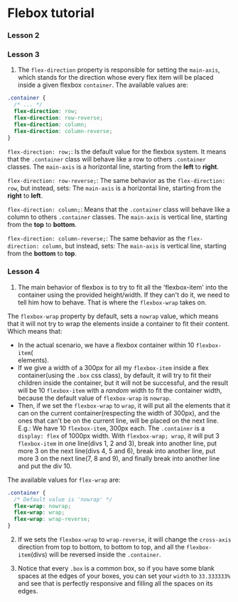 # Flebox tutorial

### Lesson 2
<!-- 1. Todo `<div>` quando nasce, nasce com `display: block;`. -->
<!-- 2.   -->

### Lesson 3
1. The `flex-direction` property is responsible for setting the `main-axis`, which stands for the direction whose every flex item will be placed inside a given flexbox `container`.
The available values are:
```css
.container {
  /* ... */
  flex-direction: row;
  flex-direction: row-reverse;
  flex-direction: column;
  flex-direction: column-reverse;
}
```

`flex-direction: row;`: Is the default value for the flexbox system.
It means that the `.container` class will behave like a row to others `.container` classes.
The `main-axis` is a horizontal line, starting from the **left** to **right**.
<!-- The `cross axis` is a vertical line, starting from the top to bottom. -->

`flex-direction: row-reverse;`: The same behavior as the `flex-direction: row`, but instead, sets:
The `main-axis` is a horizontal line, starting from the **right** to **left**.
<!-- The `cross axis` remains the same, a vertical line starting from the top to bottom. -->

`flex-direction: column;`: Means that the `.container` class will behave like a column to others `.container` classes.
The `main-axis` is vertical line, starting from the **top** to **bottom**.
<!-- The `cross axis` is a horizontal line, starting from left to right. -->

`flex-direction: column-reverse;`: The same behavior as the `flex-direction: column`, but instead, sets:
The `main-axis` is vertical line, starting from the **bottom** to **top**.
<!-- The `cross axis` remains the same, a horizontal starting from the left to right. -->

### Lesson 4
1. The main behavior of flexbox is to try to fit all the 'flexbox-item' into the container using the provided height/width.
If they can't do it, we need to tell him how to behave.
That is where the `flexbox-wrap` takes on.

The `flexbox-wrap` property by default, sets a `nowrap` value, which means that it will not try to wrap the elements inside a container to fit their content.
Which means that:
- In the actual scenario, we have a flexbox container within 10 `flexbox-item`(<div> elements).
- If we give a width of a 300px for all my `flexbox-item` inside a flex container(using the `.box` css class), by default, it will try to fit their children inside the container, but it will not be successful, and the result will be 10 `flexbox-item` with a *random* width to fit the container width, because the default value of `flexbox-wrap` is `nowrap`.
- Then, if we set the `flexbox-wrap` to `wrap`, it will put all the elements that it can on the current container(respecting the width of 300px), and the ones that can't be on the current line, will be placed on the next line.
E.g.: We have 10 `flexbox-item`, 300px each.
The `.container` is a `display: flex` of 1000px width.
With `flexbox-wrap; wrap`, it will put 3 `flexbox-item` in one line(divs 1, 2 and 3), break into another line, put more 3 on the next line(divs 4, 5 and 6), break into another line, put more 3 on the next line(7, 8 and 9), and finally break into another line and put the div 10.

The available values for `flex-wrap` are:
```css
.container {
  /* Default value is 'nowrap' */
  flex-wrap: nowrap;
  flex-wrap: wrap;
  flex-wrap: wrap-reverse;
}
```

2. If we sets the `flexbox-wrap` to `wrap-reverse`, it will change the `cross-axis` direction from top to bottom, to bottom to top, and all the `flexbox-item`(divs) will be reversed inside the `.container`.

3. Notice that every `.box` is a common box, so if you have some blank spaces at the edges of your boxes, you can set your `width` to `33.333333%` and see that is perfectly responsive and filling all the spaces on its edges.
